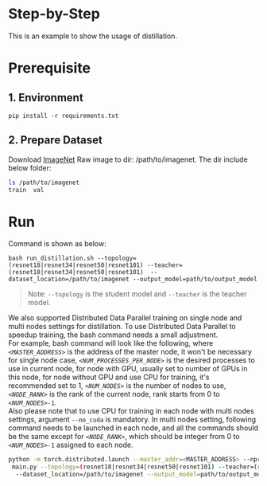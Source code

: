 Step-by-Step
============

This is an example to show the usage of distillation.

# Prerequisite

## 1. Environment
```shell
pip install -r requirements.txt
```

## 2. Prepare Dataset

Download [ImageNet](http://www.image-net.org/) Raw image to dir: /path/to/imagenet.  The dir include below folder:

```bash
ls /path/to/imagenet
train  val
```

# Run

Command is shown as below:

```shell
bash run_distillation.sh --topology=(resnet18|resnet34|resnet50|resnet101) --teacher=(resnet18|resnet34|resnet50|resnet101)  --dataset_location=/path/to/imagenet --output_model=path/to/output_model
```

> Note: `--topology` is the student model and `--teacher` is the teacher model.

We also supported Distributed Data Parallel training on single node and multi nodes settings for distillation. To use Distributed Data Parallel to speedup training, the bash command needs a small adjustment.
<br>
For example, bash command will look like the following, where *`<MASTER_ADDRESS>`* is the address of the master node, it won't be necessary for single node case, *`<NUM_PROCESSES_PER_NODE>`* is the desired processes to use in current node, for node with GPU, usually set to number of GPUs in this node, for node without GPU and use CPU for training, it's recommended set to 1, *`<NUM_NODES>`* is the number of nodes to use, *`<NODE_RANK>`* is the rank of the current node, rank starts from 0 to *`<NUM_NODES>`*`-1`.
<br>
Also please note that to use CPU for training in each node with multi nodes settings, argument `--no_cuda` is mandatory. In multi nodes setting, following command needs to be launched in each node, and all the commands should be the same except for *`<NODE_RANK>`*, which should be integer from 0 to *`<NUM_NODES>`*`-1` assigned to each node.

```bash
python -m torch.distributed.launch --master_addr=<MASTER_ADDRESS> --nproc_per_node=<NUM_PROCESSES_PER_NODE> --nnodes=<NUM_NODES> --node_rank=<NODE_RANK> \
 main.py --topology=(resnet18|resnet34|resnet50|resnet101) --teacher=(resnet18|resnet34|resnet50|resnet101) \
  --dataset_location=/path/to/imagenet --output_model=path/to/output_model --distillation --pretrained --no_cuda
```